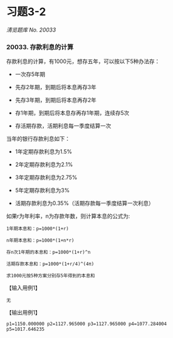 # 习题3-2

*清览题库 No. 20033*

### 20033. 存款利息的计算

存款利息的计算，有1000元，想存五年，可以按以下5种办法存：

* 一次存5年期

* 先存2年期，到期后将本息再存3年

* 先存3年期，到期后将本息再存2年

* 存1年期，到期后将本息存再存1年期，连续存5次

* 存活期存款，活期利息每一季度结算一次

当年的银行存款利息如下：

* 1年定期存款利息为1.5%

* 2年定期存款利息为2.1%

* 3年定期存款利息为2.75%

* 5年定期存款利息为3%

* 活期存款利息为0.35%（活期存款每一季度结算一次利息）

如果r为年利率，n为存款年数，则计算本息的公式为:

```{}
1年期本息和：p=1000*(1+r)

n年期本息和：p=1000*(1+n*r)

存n次1年期的本息和：p=1000*(1+r)^n

活期存款本息和：p=1000*(1+r/4)^(4π)

求1000元按5种方案分别存5年得到的本息和
```

【输入用例1】

```
无
```

【输出用例1】

```
p1=1150.000000 p2=1127.965000 p3=1127.965000 p4=1077.284004 p5=1017.646235
```
